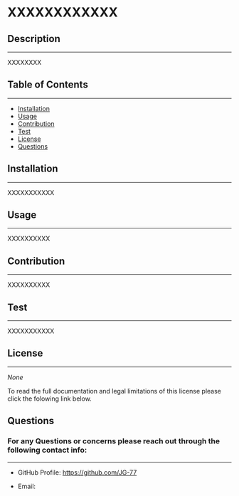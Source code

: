 # XXXXXXXXXXXX 

  ## Description
  ---

  XXXXXXXX

  ## Table of Contents
  ---

  - [Installation](#installation)
  - [Usage](#usage)
  - [Contribution](#contribution)
  - [Test](#test)
  - [License](#license)
  - [Questions](#questions)


  ## Installation
  ---

  XXXXXXXXXXX

  ## Usage
  ---

  XXXXXXXXXX

  ## Contribution
 ---

  XXXXXXXXXX

  ## Test
---

  XXXXXXXXXXX

  ## License
  ---

   

  *None*

   To read the full documentation and legal limitations of this license please click the folowing link below.
   
    

  ## Questions

  ### For any Questions or concerns please reach out through the following contact info:
  ---

  - GitHub Profile: https://github.com/JG-77
  
  - Email: <jdjdj>
